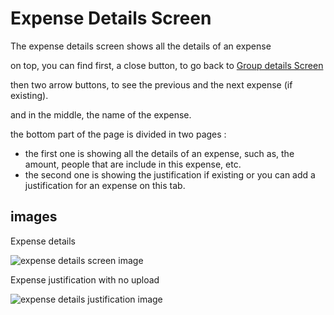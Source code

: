 # Expense Details Screen

The expense details screen shows all the details of an expense

on top, you can find first, a close button, to go back to <a href="Group-Details-Screen.md"> Group details Screen </a>

then two arrow buttons, to see the previous and the next expense (if existing).

and in the middle, the name of the expense.

the bottom part of the page is divided in two pages :

- the first one is showing all the details of an expense, such as, the amount, people that are include in this expense, etc.
- the second one is showing the justification if existing or you can add a justification for an expense on this tab.

## images

<p> Expense details</p>
<img src="expense_details_screen.png" alt="expense details screen image"/>

<p> Expense justification with no upload</p>
<img src="expense_details_justification.png" alt="expense details justification image"/>